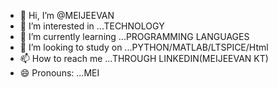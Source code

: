 - 👋 Hi, I’m @MEIJEEVAN
- 👀 I’m interested in ...TECHNOLOGY
- 🌱 I’m currently learning ...PROGRAMMING LANGUAGES
- 💞️ I’m looking to study on ...PYTHON/MATLAB/LTSPICE/Html
- 📫 How to reach me ...THROUGH LINKEDIN(MEIJEEVAN KT)
- 😄 Pronouns: ...MEI
  

<!---
MEIJEEVAN/MEIJEEVAN is a ✨ special ✨ repository because its `README.md` (this file) appears on your GitHub profile.
You can click the Preview link to take a look at your changes.
--->